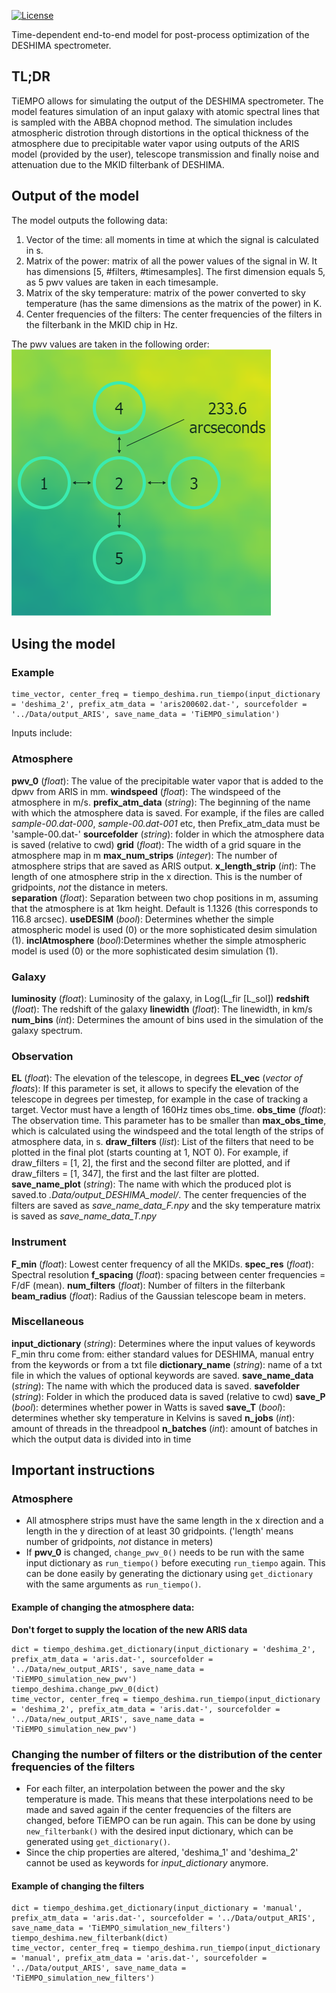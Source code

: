 [![License](https://img.shields.io/badge/license-MIT-blue.svg?label=License&style=flat-square)](LICENSE)

Time-dependent end-to-end model for post-process optimization of the DESHIMA spectrometer.

## TL;DR
TiEMPO allows for simulating the output of the DESHIMA spectrometer. The model features simulation of an input galaxy with atomic spectral lines that is sampled with the ABBA chopnod method. The simulation includes atmospheric distrotion through distortions in the optical thickness of the atmosphere due to precipitable water vapor using outputs of the ARIS model (provided by the user), telescope transmission and finally noise and attenuation due to the MKID filterbank of DESHIMA.

## Output of the model 
The model outputs the following data: 
1. Vector of the time: all moments in time at which the signal is calculated in s.
2. Matrix of the power: matrix of all the power values of the signal in W. It has dimensions [5, #filters, #timesamples]. The first dimension equals 5, as 5 pwv values are taken in each timesample. 
3. Matrix of the sky temperature: matrix of the power converted to sky temperature (has the same dimensions as the matrix of the power) in K. 
4. Center frequencies of the filters: The center frequencies of the filters in the filterbank in the MKID chip in Hz. 

The pwv values are taken in the following order: 
![pwv values](https://raw.githubusercontent.com/EsmeeHuijten/DESHIMAmodel/master/skychopping_5chops.png)

## Using the model
### Example
```
time_vector, center_freq = tiempo_deshima.run_tiempo(input_dictionary = 'deshima_2', prefix_atm_data = 'aris200602.dat-', sourcefolder = '../Data/output_ARIS', save_name_data = 'TiEMPO_simulation')
```
Inputs include:

### Atmosphere
**pwv_0** (*float*): The value of the precipitable water vapor that is added to the dpwv from ARIS in mm. 
**windspeed** (*float*): The windspeed of the atmosphere in m/s.
**prefix_atm_data** (*string*): The beginning of the name with which the atmosphere data is saved. For example, if the files are called *sample-00.dat-000*, *sample-00.dat-001* etc, then Prefix_atm_data must be 'sample-00.dat-'
**sourcefolder** (*string*): folder in which the atmosphere data is saved (relative to cwd)
**grid** (*float*): The width of a grid square in the atmosphere map in m
**max_num_strips** (*integer*): The number of atmosphere strips that are saved as ARIS output.
**x_length_strip** (*int*): The length of one atmosphere strip in the x direction. This is the number of gridpoints, *not* the distance in meters.  
**separation** (*float*): Separation between two chop positions in m, assuming that the atmosphere is at 1km height. Default is 1.1326 (this corresponds to 116.8 arcsec).
**useDESIM** (*bool*): Determines whether the simple atmospheric model is used (0) or the more sophisticated desim simulation (1).
**inclAtmosphere** (*bool*):Determines whether the simple atmospheric model is used (0) or the more sophisticated desim simulation (1).

### Galaxy
**luminosity** (*float*): Luminosity of the galaxy, in Log(L_fir [L_sol])
**redshift** (*float*): The redshift of the galaxy
**linewidth** (*float*): The linewidth, in km/s
**num_bins** (*int*): Determines the amount of bins used in the simulation of the galaxy spectrum. 

### Observation
**EL** (*float*): The elevation of the telescope, in degrees
**EL_vec** (*vector of floats*): If this parameter is set, it allows to specify the elevation of the telescope in degrees per timestep, for example in the case of tracking a target. Vector must have a length of 160Hz times obs_time.
**obs_time** (*float*): The observation time. This parameter has to be smaller than **max_obs_time**, which is calculated using the windspeed and the total length of the strips of atmosphere data, in s.
**draw_filters** (*list*): List of the filters that need to be plotted in the final plot (starts counting at 1, NOT 0). For example, if draw_filters = [1, 2], the first and the second filter are plotted, and if draw_filters = [1, 347], the first and the last filter are plotted. 
**save_name_plot** (*string*): The name with which the produced plot is saved.to *.Data/output_DESHIMA_model/*. The center frequencies of the filters are saved as *save_name_data_F.npy* and the sky temperature matrix is saved as *save_name_data_T.npy*

### Instrument
**F_min** (*float*): Lowest center frequency of all the MKIDs.
**spec_res** (*float*): Spectral resolution
**f_spacing** (*float*): spacing between center frequencies = F/dF (mean).
**num_filters** (*float*): Number of filters in the filterbank
**beam_radius** (*float*): Radius of the Gaussian telescope beam in meters.

### Miscellaneous
**input_dictionary** (*string*): Determines where the input values of keywords F_min thru come from: either standard values for DESHIMA, manual entry from the keywords or from a txt file 
**dictionary_name** (*string*): name of a txt file in which the values of optional keywords are saved.
**save_name_data** (*string*): The name with which the produced data is saved.
**savefolder** (*string*): Folder in which the produced data is saved (relative to cwd)
**save_P** (*bool*): determines whether power in Watts is saved
**save_T** (*bool*): determines whether sky temperature in Kelvins is saved
**n_jobs** (*int*): amount of threads in the threadpool
**n_batches** (*int*): amount of batches in which the output data is divided into in time

## Important instructions

### Atmosphere
* All atmosphere strips must have the same length in the x direction and a length in the y direction of at least 30 gridpoints. ('length' means number of gridpoints, *not* distance in meters)
* If **pwv_0** is changed, ```change_pwv_0()``` needs to be run with the same input dictionary as ```run_tiempo()``` before executing ```run_tiempo``` again. This can be done easily by generating the dictionary using ```get_dictionary``` with the same arguments as ```run_tiempo()```. 

#### Example of changing the atmosphere data:
**Don't forget to supply the location of the new ARIS data**
```
dict = tiempo_deshima.get_dictionary(input_dictionary = 'deshima_2', prefix_atm_data = 'aris.dat-', sourcefolder = '../Data/new_output_ARIS', save_name_data = 'TiEMPO_simulation_new_pwv')
tiempo_deshima.change_pwv_0(dict)
time_vector, center_freq = tiempo_deshima.run_tiempo(input_dictionary = 'deshima_2', prefix_atm_data = 'aris.dat-', sourcefolder = '../Data/new_output_ARIS', save_name_data = 'TiEMPO_simulation_new_pwv')
```

### Changing the number of filters or the distribution of the center frequencies of the filters
* For each filter, an interpolation between the power and the sky temperature is made. This means that these interpolations need to be made and saved again if the center frequencies of the filters are changed, before TiEMPO can be run again. This can be done by using ```new_filterbank()``` with the desired input dictionary, which can be generated using ```get_dictionary()```.
* Since the chip properties are altered, 'deshima_1' and 'deshima_2' cannot be used as keywords for *input_dictionary* anymore.

#### Example of changing the filters
```
dict = tiempo_deshima.get_dictionary(input_dictionary = 'manual', prefix_atm_data = 'aris.dat-', sourcefolder = '../Data/output_ARIS', save_name_data = 'TiEMPO_simulation_new_filters')
tiempo_deshima.new_filterbank(dict)
time_vector, center_freq = tiempo_deshima.run_tiempo(input_dictionary = 'manual', prefix_atm_data = 'aris.dat-', sourcefolder = '../Data/output_ARIS', save_name_data = 'TiEMPO_simulation_new_filters')
```
